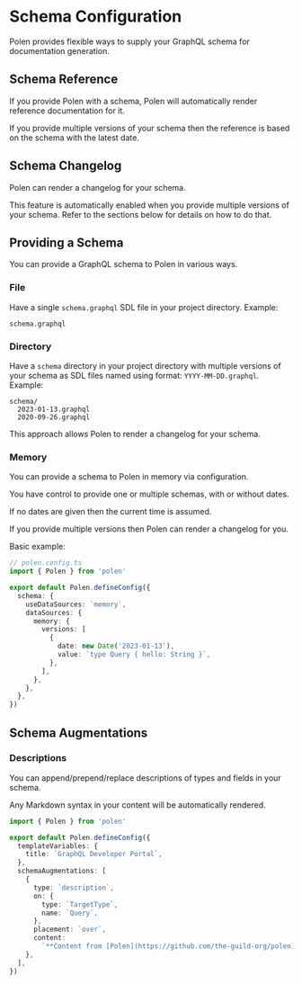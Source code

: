 # Schema Configuration

Polen provides flexible ways to supply your GraphQL schema for documentation generation.

## Schema Reference

If you provide Polen with a schema, Polen will automatically render reference documentation for it.

If you provide multiple versions of your schema then the reference is based on the schema with the latest date.

## Schema Changelog

Polen can render a changelog for your schema.

This feature is automatically enabled when you provide multiple versions of your schema. Refer to the sections below for details on how to do that.

## Providing a Schema

You can provide a GraphQL schema to Polen in various ways.

### File

Have a single `schema.graphql` SDL file in your project directory. Example:

```
schema.graphql
```

### Directory

Have a `schema` directory in your project directory with multiple versions of your schema as SDL files named using format: `YYYY-MM-DD.graphql`. Example:

```
schema/
  2023-01-13.graphql
  2020-09-26.graphql
```

This approach allows Polen to render a changelog for your schema.

### Memory

You can provide a schema to Polen in memory via configuration.

You have control to provide one or multiple schemas, with or without dates.

If no dates are given then the current time is assumed.

If you provide multiple versions then Polen can render a changelog for you.

Basic example:

```ts
// polen.config.ts
import { Polen } from 'polen'

export default Polen.defineConfig({
  schema: {
    useDataSources: `memory`,
    dataSources: {
      memory: {
        versions: [
          {
            date: new Date('2023-01-13'),
            value: `type Query { hello: String }`,
          },
        ],
      },
    },
  },
})
```

## Schema Augmentations

### Descriptions

You can append/prepend/replace descriptions of types and fields in your schema.

Any Markdown syntax in your content will be automatically rendered.

```ts
import { Polen } from 'polen'

export default Polen.defineConfig({
  templateVariables: {
    title: `GraphQL Developer Portal`,
  },
  schemaAugmentations: [
    {
      type: `description`,
      on: {
        type: `TargetType`,
        name: `Query`,
      },
      placement: `over`,
      content:
        `**Content from [Polen](https://github.com/the-guild-org/polen)**.`,
    },
  ],
})
```
